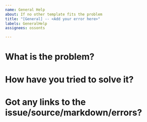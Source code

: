 ```yaml
---
name: General Help
about: If no other template fits the problem
title: "[General] -- <Add your error here>"
labels: GeneralHelp
assignees: ossonts

---
```


# What is the problem?

# How have you tried to solve it?

# Got any links to the issue/source/markdown/errors?
